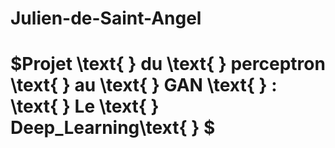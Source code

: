 # Julien-de-Saint-Angel

# $Projet \text{ }  du \text{ }  perceptron \text{ } au \text{ } GAN \text{ } : \text{ } Le \text{ } Deep_Learning\text{ } $

